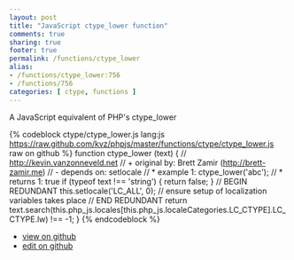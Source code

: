 ```yaml
---
layout: post
title: "JavaScript ctype_lower function"
comments: true
sharing: true
footer: true
permalink: /functions/ctype_lower
alias:
- /functions/ctype_lower:756
- /functions/756
categories: [ ctype, functions ]
---
```

A JavaScript equivalent of PHP's ctype_lower
<!-- more -->
{% codeblock ctype/ctype_lower.js lang:js https://raw.github.com/kvz/phpjs/master/functions/ctype/ctype_lower.js raw on github %}
function ctype_lower (text) {
    // http://kevin.vanzonneveld.net
    // +   original by: Brett Zamir (http://brett-zamir.me)
    // -    depends on: setlocale
    // *     example 1: ctype_lower('abc');
    // *     returns 1: true
    if (typeof text !== 'string') {
        return false;
    }
    // BEGIN REDUNDANT
    this.setlocale('LC_ALL', 0); // ensure setup of localization variables takes place
    // END REDUNDANT
    return text.search(this.php_js.locales[this.php_js.localeCategories.LC_CTYPE].LC_CTYPE.lw) !== -1;
}
{% endcodeblock %}
<ul>
 <li><a href="https://github.com/kvz/phpjs/blob/master/functions/ctype/ctype_lower.js">view on github</a></li>
 <li><a href="https://github.com/kvz/phpjs/edit/master/functions/ctype/ctype_lower.js">edit on github</a></li>
</ul>
